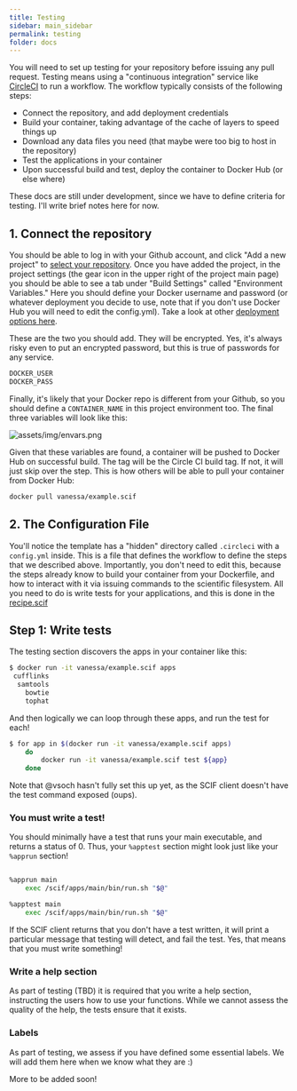 ```yaml
---
title: Testing
sidebar: main_sidebar
permalink: testing
folder: docs
---
```


You will need to set up testing for your repository before issuing any pull request. Testing means using a
"continuous integration" service like [CircleCI](https://circleci.com/workflow-run/a8dc69fa-fa42-4b47-8af5-611f924e175b) to
run a workflow. The workflow typically consists of the following steps:

 - Connect the repository, and add deployment credentials
 - Build your container, taking advantage of the cache of layers to speed things up
 - Download any data files you need (that maybe were too big to host in the repository)
 - Test the applications in your container
 - Upon successful build and test, deploy the container to Docker Hub (or else where)


These docs are still under development, since we have to define criteria for testing. I'll write brief notes here for now.

## 1. Connect the repository
You should be able to log in with your Github account, and click "Add a new project" to [select your repository](https://circleci.com/dashboard).
Once you have added the project, in the project settings (the gear icon in the upper right of the project main page) you should be able to
see a tab under "Build Settings" called "Environment Variables." Here you should define your Docker username and password
(or whatever deployment you decide to use, note that if you don't use Docker Hub you will need to edit the config.yml). Take a look
at other [deployment options here](https://circleci.com/docs/2.0/deployment-integrations/).

These are the two you should add. They will be encrypted. Yes, it's always risky even to put an encrypted password, but this is
true of passwords for any service.

```bash
DOCKER_USER
DOCKER_PASS
```

Finally, it's likely that your Docker repo is different from your Github, so you should define a `CONTAINER_NAME` in this project environment too. The final three variables will look like this:

![assets/img/envars.png](assets/img/envars.png)

Given that these variables are found, a container will be pushed to Docker Hub on successful build. The tag will be the Circle CI
build tag. If not, it will just skip over the step. This is how others will be able to pull your container from Docker Hub:

```bash
docker pull vanessa/example.scif
```

## 2. The Configuration File

You'll notice the template has a "hidden" directory called `.circleci` with a `config.yml` inside. This is a file that defines the workflow
to define the steps that we described above. Importantly, you don't need to edit this, because the steps already know
to build your container from your Dockerfile, and how to interact with it via issuing commands to the scientific filesystem.
All you need to do is write tests for your applications, and this is done in the [recipe.scif](https://github.com/vsoch/example.scif/blob/master/recipe.scif)

## Step 1: Write tests
The testing section discovers the apps in your container like this:

```bash
$ docker run -it vanessa/example.scif apps
 cufflinks
  samtools
    bowtie
    tophat
```

And then logically we can loop through these apps, and run the test for each!

```bash
$ for app in $(docker run -it vanessa/example.scif apps)
    do
        docker run -it vanessa/example.scif test ${app} 
    done
```

Note that @vsoch hasn't fully set this up yet, as the SCIF client doesn't have the test command exposed (oups).

### You must write a test!
You should minimally have a test that runs your main executable, and returns a status of 0. Thus, your `%apptest` section
might look just like your `%apprun` section!


```bash

%apprun main
    exec /scif/apps/main/bin/run.sh "$@"

%apptest main
    exec /scif/apps/main/bin/run.sh "$@"
```
If the SCIF client returns that you don't have a test written, it will print a particular message
that testing will detect, and fail the test. Yes, that means that you must write something!


### Write a help section
As part of testing (TBD) it is required that you write a help section, instructing the users how to use
your functions. While we cannot assess the quality of the help, the tests ensure that it exists.


### Labels
As part of testing, we assess if you have defined some essential labels. We will add them here when we know what they are :)

More to be added soon! 

